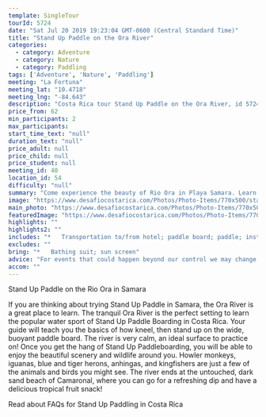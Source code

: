 ```yaml
---
template: SingleTour
tourId: 5724
date: "Sat Jul 20 2019 19:23:04 GMT-0600 (Central Standard Time)"
title: "Stand Up Paddle on the Ora River"
categories: 
  - category: Adventure
  - category: Nature
  - category: Paddling
tags: ['Adventure', 'Nature', 'Paddling']
meeting: "La Fortuna"
meeting_lat: "10.4718"
meeting_lng: "-84.643"
description: "Costa Rica tour Stand Up Paddle on the Ora River, id 5724"
price_from: 62
min_participants: 2
max_participants: 
start_time_text: "null"
duration_text: "null"
price_adult: null
price_child: null
price_student: null
meeting_id: 40
location_id: 54
difficulty: "null"
summary: "Come experience the beauty of Rio Ora in Playa Samara. Learn Stand Up Paddling in the perfect tranquil scenery with wildlife all around you!"
image: "https://www.desafiocostarica.com/Photos/Photo-Items/770x500/stand-up-paddle-on-the-ora-river-1410881892.jpg"
main_photo: "https://www.desafiocostarica.com/Photos/Photo-Items/770x500/stand-up-paddle-on-the-ora-river-1410881892.jpg"
featuredImage: "https://www.desafiocostarica.com/Photos/Photo-Items/770x500/stand-up-paddle-on-the-ora-river-1410881892.jpg"
highlights: ""
highlights2: ""
includes: "*   Transportation to/from hotel; paddle board; paddle; instruction from your guide; life vest; tropical fruit; beverages"
excludes: ""
bring: "*   Bathing suit; sun screen"
advice: "For events that could happen beyond our control we may change to a more-suitable tour with an equal or similar adventure-appeal or offer other tour options so you don't miss out on a fun day in Costa Rica. We reserve the right to cancel a trip due to unfavorable conditions & will only run a tour according to our policies. Full refund is given if (on rare occasion) no tour is run."
accom: ""
---
```

Stand Up Paddle on the Rio Ora in Samara

If you are thinking about trying Stand Up Paddle in Samara, the Ora River is a great place to learn. The tranquil Ora River is the perfect setting to learn the popular water sport of Stand Up Paddle Boarding in Costa Rica. Your guide will teach you the basics of how kneel, then stand up on the wide, buoyant paddle board. The river is very calm, an ideal surface to practice on! Once you get the hang of Stand Up Paddleboarding, you will be able to enjoy the beautiful scenery and wildlife around you. Howler monkeys, iguanas, blue and tiger herons, anhingas, and kingfishers are just a few of the animals and birds you might see. The river ends at the untouched, dark sand beach of Camaronal, where you can go for a refreshing dip and have a delicious tropical fruit snack!

Read about FAQs for Stand Up Paddling in Costa Rica